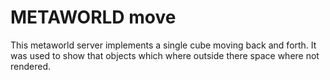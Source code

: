 METAWORLD move
==============

This metaworld server implements a single cube moving back and forth.
It was used to show that objects which where outside there space where not rendered.
